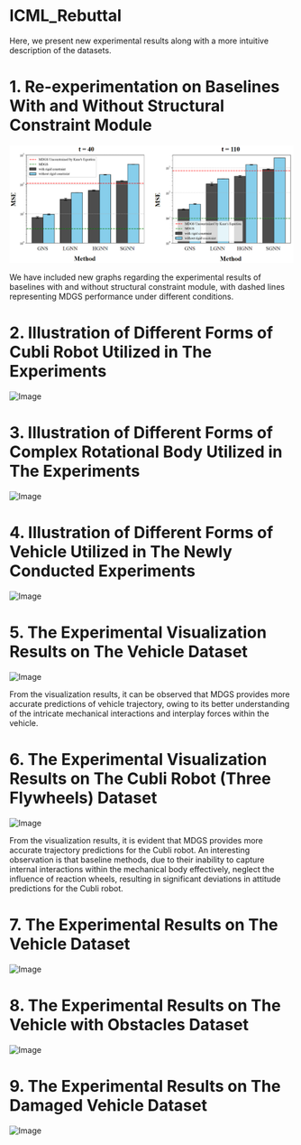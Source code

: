 # ICML_Rebuttal

Here, we present new experimental results along with a more intuitive description of the datasets.

# 1. Re-experimentation on Baselines With and Without Structural Constraint Module
![Image](1.png)

We have included new graphs regarding the experimental results of baselines with and without structural constraint module, with dashed lines representing MDGS performance under different conditions.

# 2. Illustration of Different Forms of Cubli Robot Utilized in The Experiments
![Image](https://github.com/hang53/ICML_Rebuttal/assets/83813839/5c22049e-bf6e-4a7f-bc3a-f9570ed2831a)

# 3. Illustration of Different Forms of Complex Rotational Body Utilized in The Experiments
![Image](https://github.com/hang53/ICML_Rebuttal/assets/83813839/87950bef-190f-4d41-a453-72d787abcb40)

# 4. Illustration of Different Forms of Vehicle Utilized in The Newly Conducted Experiments
![Image](https://github.com/hang53/ICML_Rebuttal/assets/83813839/e1e5ebd0-78da-4025-a4a1-f765af086155)

# 5. The Experimental Visualization Results on The Vehicle Dataset
![Image](https://github.com/hang53/ICML_Rebuttal/assets/83813839/3117f3a7-980c-4f77-ba8e-b882b074f68d)

From the visualization results, it can be observed that MDGS provides more accurate predictions of vehicle trajectory, owing to its better understanding of the intricate mechanical interactions and interplay forces within the vehicle.

# 6. The Experimental Visualization Results on The Cubli Robot (Three Flywheels) Dataset
![Image](https://github.com/hang53/ICML_Rebuttal/assets/83813839/b841eaa6-3276-431f-aa01-e56af8535dcb)

From the visualization results, it is evident that MDGS provides more accurate trajectory predictions for the Cubli robot. An interesting observation is that baseline methods, due to their inability to capture internal interactions within the mechanical body effectively, neglect the influence of reaction wheels, resulting in significant deviations in attitude predictions for the Cubli robot.

# 7. The Experimental Results on The Vehicle Dataset
![Image](https://github.com/hang53/ICML_Rebuttal/assets/83813839/05d75e2d-96b2-44c9-bc72-6a1e4bc15f20)


# 8. The Experimental Results on The Vehicle with Obstacles Dataset
![Image](https://github.com/hang53/ICML_Rebuttal/assets/83813839/56f99413-0f85-485e-9c92-bfcd94026df9)


# 9. The Experimental Results on The Damaged Vehicle Dataset
![Image](https://github.com/hang53/ICML_Rebuttal/assets/83813839/6154e8bd-3331-4d6b-b5e5-dfafd7588d8e)
